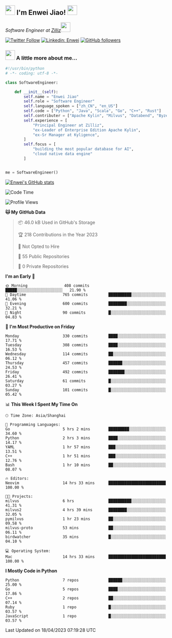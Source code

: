 <h2><img src="https://emojis.slackmojis.com/emojis/images/1531849430/4246/blob-sunglasses.gif?1531849430" width="30"/> I'm  Enwei Jiao! <img src="https://media.giphy.com/media/juBt25nT1KGys/giphy.gif" width=30> </h2>
<!-- <img align='right' src="https://media.giphy.com/media/M9gbBd9nbDrOTu1Mqx/giphy.gif" width="230"> -->
<p><em>Software Engineer at <a href="https://zilliz.com/">Zilliz</a><img src="https://media.giphy.com/media/WUlplcMpOCEmTGBtBW/giphy.gif" width="30"></em></p>

[![Twitter Follow](https://img.shields.io/twitter/follow/misteranmol?label=Follow)](https://twitter.com/intent/follow?screen_name=EnweiJiao)
[![Linkedin: Enwei](https://img.shields.io/badge/-enwei-blue?style=&logo=Linkedin&logoColor=white&link=https://www.linkedin.com/in/enwei-jiao-41192a97)](https://www.linkedin.com/in/enwei-jiao-41192a97/)
[![GitHub followers](https://img.shields.io/github/followers/jiaoew1991?label=Follow&style=social)](https://github.com/jiaoew1991)


### <img src="https://media.giphy.com/media/VgCDAzcKvsR6OM0uWg/giphy.gif" width="30"> A little more about me...  

```python
#!/usr/bin/python
# -*- coding: utf-8 -*-

class SoftwareEngineer:

    def __init__(self):
        self.name = "Enwei Jiao"
        self.role = "Software Engineer"
        self.language_spoken = ["zh_CN", "en_US"]
        self.code = ["Python", "Java", "Scala", "Go", "C++", "Rust"]
        self.contributer = ["Apache Kylin", "Milvus", "Databend", "Byzer-Lang"]
        self.experience = [
            "Principal Engineer at Zilliz",
            "ex-Leader of Enterprise Edition Apache Kylin",
            "ex-Sr Manager at Kyligence",
        ]
        self.focus = [
            "building the most popular database for AI",
            "cloud native data engine"
        ]


me = SoftwareEngineer()
```

[![Enwei's GitHub stats](https://github-readme-stats.vercel.app/api?username=jiaoew1991&count_private=true&show_icons=true)](https://github.com/jiaoew1991/jiaoew1991)

<!-- [![Top Langs](https://github-readme-stats.vercel.app/api/top-langs/?username=jiaoew1991&layout=compact)](https://github.com/jiaoew1991/jiaoew1991) -->

<!--START_SECTION:waka-->
![Code Time](http://img.shields.io/badge/Code%20Time-635%20hrs%2053%20mins-blue)

![Profile Views](http://img.shields.io/badge/Profile%20Views-0-blue)

**🐱 My GitHub Data** 

> 📦 46.0 kB Used in GitHub's Storage 
 > 
> 🏆 218 Contributions in the Year 2023
 > 
> 🚫 Not Opted to Hire
 > 
> 📜 55 Public Repositories 
 > 
> 🔑 0 Private Repositories 
 > 
**I'm an Early 🐤** 

```text
🌞 Morning                408 commits         █████░░░░░░░░░░░░░░░░░░░░   21.90 % 
🌆 Daytime                765 commits         ██████████░░░░░░░░░░░░░░░   41.06 % 
🌃 Evening                600 commits         ████████░░░░░░░░░░░░░░░░░   32.21 % 
🌙 Night                  90 commits          █░░░░░░░░░░░░░░░░░░░░░░░░   04.83 % 
```
📅 **I'm Most Productive on Friday** 

```text
Monday                   330 commits         ████░░░░░░░░░░░░░░░░░░░░░   17.71 % 
Tuesday                  308 commits         ████░░░░░░░░░░░░░░░░░░░░░   16.53 % 
Wednesday                114 commits         ██░░░░░░░░░░░░░░░░░░░░░░░   06.12 % 
Thursday                 457 commits         ██████░░░░░░░░░░░░░░░░░░░   24.53 % 
Friday                   492 commits         ███████░░░░░░░░░░░░░░░░░░   26.41 % 
Saturday                 61 commits          █░░░░░░░░░░░░░░░░░░░░░░░░   03.27 % 
Sunday                   101 commits         █░░░░░░░░░░░░░░░░░░░░░░░░   05.42 % 
```


📊 **This Week I Spent My Time On** 

```text
🕑︎ Time Zone: Asia/Shanghai

💬 Programming Languages: 
Go                       5 hrs 2 mins        █████████░░░░░░░░░░░░░░░░   34.60 % 
Python                   2 hrs 3 mins        ████░░░░░░░░░░░░░░░░░░░░░   14.17 % 
YAML                     1 hr 57 mins        ███░░░░░░░░░░░░░░░░░░░░░░   13.51 % 
C++                      1 hr 51 mins        ███░░░░░░░░░░░░░░░░░░░░░░   12.76 % 
Bash                     1 hr 10 mins        ██░░░░░░░░░░░░░░░░░░░░░░░   08.07 % 

🔥 Editors: 
Neovim                   14 hrs 33 mins      █████████████████████████   100.00 % 

🐱‍💻 Projects: 
milvus                   6 hrs               ██████████░░░░░░░░░░░░░░░   41.31 % 
milvus2                  4 hrs 39 mins       ████████░░░░░░░░░░░░░░░░░   32.05 % 
pymilvus                 1 hr 23 mins        ██░░░░░░░░░░░░░░░░░░░░░░░   09.58 % 
milvus-proto             53 mins             ██░░░░░░░░░░░░░░░░░░░░░░░   06.11 % 
birdwatcher              35 mins             █░░░░░░░░░░░░░░░░░░░░░░░░   04.10 % 

💻 Operating System: 
Mac                      14 hrs 33 mins      █████████████████████████   100.00 % 
```

**I Mostly Code in Python** 

```text
Python                   7 repos             ██████░░░░░░░░░░░░░░░░░░░   25.00 % 
Go                       5 repos             ████░░░░░░░░░░░░░░░░░░░░░   17.86 % 
C++                      2 repos             ██░░░░░░░░░░░░░░░░░░░░░░░   07.14 % 
Ruby                     1 repo              █░░░░░░░░░░░░░░░░░░░░░░░░   03.57 % 
JavaScript               1 repo              █░░░░░░░░░░░░░░░░░░░░░░░░   03.57 % 
```




 Last Updated on 18/04/2023 07:19:28 UTC
<!--END_SECTION:waka-->
